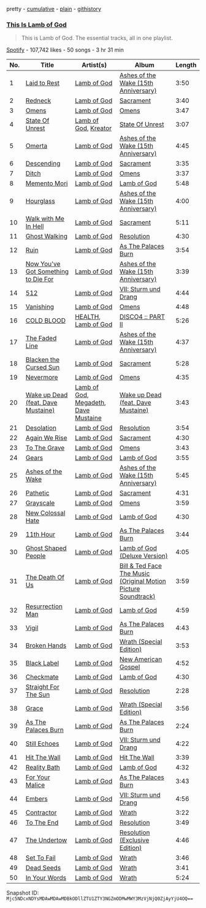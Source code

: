 pretty - [cumulative](/playlists/cumulative/37i9dQZF1DZ06evO2aV0uA.md) - [plain](/playlists/plain/37i9dQZF1DZ06evO2aV0uA) - [githistory](https://github.githistory.xyz/mackorone/spotify-playlist-archive/blob/main/playlists/plain/37i9dQZF1DZ06evO2aV0uA)

### [This Is Lamb of God](https://open.spotify.com/playlist/37i9dQZF1DZ06evO2aV0uA)

> This is Lamb of God\. The essential tracks, all in one playlist.

[Spotify](https://open.spotify.com/user/spotify) - 107,742 likes - 50 songs - 3 hr 31 min

| No. | Title | Artist(s) | Album | Length |
|---|---|---|---|---|
| 1 | [Laid to Rest](https://open.spotify.com/track/1yc53HK08sDab7PDFgnLWk) | [Lamb of God](https://open.spotify.com/artist/3JFsVIxOn7STeilPICkkB2) | [Ashes of the Wake \(15th Anniversary\)](https://open.spotify.com/album/3ffdUrEvCQJX6mn2ZTq93m) | 3:50 |
| 2 | [Redneck](https://open.spotify.com/track/04EtBLFIxbcVt9NdYgcrpF) | [Lamb of God](https://open.spotify.com/artist/3JFsVIxOn7STeilPICkkB2) | [Sacrament](https://open.spotify.com/album/1cikCss5SRQLrIAmpyHoVw) | 3:40 |
| 3 | [Omens](https://open.spotify.com/track/2calJdlU1JseiOf7c5jXwP) | [Lamb of God](https://open.spotify.com/artist/3JFsVIxOn7STeilPICkkB2) | [Omens](https://open.spotify.com/album/2lq8ePf2hVkaBohPPwrwJc) | 3:47 |
| 4 | [State Of Unrest](https://open.spotify.com/track/3u4djE2yAEkKMWJEUOOJyT) | [Lamb of God](https://open.spotify.com/artist/3JFsVIxOn7STeilPICkkB2), [Kreator](https://open.spotify.com/artist/3BM0EaYmkKWuPmmHFUTQHv) | [State Of Unrest](https://open.spotify.com/album/6aH8bwmChky4ABVUHOGPxB) | 3:07 |
| 5 | [Omerta](https://open.spotify.com/track/4Vb5Y6RQztThqqqFre24wL) | [Lamb of God](https://open.spotify.com/artist/3JFsVIxOn7STeilPICkkB2) | [Ashes of the Wake \(15th Anniversary\)](https://open.spotify.com/album/3ffdUrEvCQJX6mn2ZTq93m) | 4:45 |
| 6 | [Descending](https://open.spotify.com/track/2rvQ8M4T6rbpc2c63pwNMu) | [Lamb of God](https://open.spotify.com/artist/3JFsVIxOn7STeilPICkkB2) | [Sacrament](https://open.spotify.com/album/1cikCss5SRQLrIAmpyHoVw) | 3:35 |
| 7 | [Ditch](https://open.spotify.com/track/6V4k01Xr3HsVrfqUyQSIqt) | [Lamb of God](https://open.spotify.com/artist/3JFsVIxOn7STeilPICkkB2) | [Omens](https://open.spotify.com/album/2lq8ePf2hVkaBohPPwrwJc) | 3:37 |
| 8 | [Memento Mori](https://open.spotify.com/track/5I29F9GR0OkaU1nuxp9hU8) | [Lamb of God](https://open.spotify.com/artist/3JFsVIxOn7STeilPICkkB2) | [Lamb of God](https://open.spotify.com/album/34Y9ZcZ4b3WGbhx66zS0QV) | 5:48 |
| 9 | [Hourglass](https://open.spotify.com/track/2pd1Lm8Jsslf2VdWQv0Je8) | [Lamb of God](https://open.spotify.com/artist/3JFsVIxOn7STeilPICkkB2) | [Ashes of the Wake \(15th Anniversary\)](https://open.spotify.com/album/3ffdUrEvCQJX6mn2ZTq93m) | 4:00 |
| 10 | [Walk with Me In Hell](https://open.spotify.com/track/6vjvewW34Y3UiGQtJokGlY) | [Lamb of God](https://open.spotify.com/artist/3JFsVIxOn7STeilPICkkB2) | [Sacrament](https://open.spotify.com/album/1cikCss5SRQLrIAmpyHoVw) | 5:11 |
| 11 | [Ghost Walking](https://open.spotify.com/track/7ox7vxy21ttBt1o7xIp1Si) | [Lamb of God](https://open.spotify.com/artist/3JFsVIxOn7STeilPICkkB2) | [Resolution](https://open.spotify.com/album/5rMKS2tqK818wfwr4zWQzX) | 4:30 |
| 12 | [Ruin](https://open.spotify.com/track/3WeWaUyTww9gLKmimlwm5w) | [Lamb of God](https://open.spotify.com/artist/3JFsVIxOn7STeilPICkkB2) | [As The Palaces Burn](https://open.spotify.com/album/5OubC3vkQNuA3rVu6iD6xa) | 3:54 |
| 13 | [Now You've Got Something to Die For](https://open.spotify.com/track/4YthwCt7NMqxQCQfJPZMnU) | [Lamb of God](https://open.spotify.com/artist/3JFsVIxOn7STeilPICkkB2) | [Ashes of the Wake \(15th Anniversary\)](https://open.spotify.com/album/3ffdUrEvCQJX6mn2ZTq93m) | 3:39 |
| 14 | [512](https://open.spotify.com/track/1WWq2DUV0UbO4XJda2usuv) | [Lamb of God](https://open.spotify.com/artist/3JFsVIxOn7STeilPICkkB2) | [VII: Sturm und Drang](https://open.spotify.com/album/3MnHIi1Nbk2TaHSE2dMVM0) | 4:44 |
| 15 | [Vanishing](https://open.spotify.com/track/7jrkBLvhjeNs7X86wL3jKf) | [Lamb of God](https://open.spotify.com/artist/3JFsVIxOn7STeilPICkkB2) | [Omens](https://open.spotify.com/album/2lq8ePf2hVkaBohPPwrwJc) | 4:48 |
| 16 | [COLD BLOOD](https://open.spotify.com/track/50iNloLV9uEyEvVzuwl6kz) | [HEALTH](https://open.spotify.com/artist/6FfjnGXMhxSsJTuGLWBDth), [Lamb of God](https://open.spotify.com/artist/3JFsVIxOn7STeilPICkkB2) | [DISCO4 :: PART II](https://open.spotify.com/album/4pk3IXbfaU0cK7oHuEdbEJ) | 5:26 |
| 17 | [The Faded Line](https://open.spotify.com/track/46WIf1TzfOl4jfaWbGn9QT) | [Lamb of God](https://open.spotify.com/artist/3JFsVIxOn7STeilPICkkB2) | [Ashes of the Wake \(15th Anniversary\)](https://open.spotify.com/album/3ffdUrEvCQJX6mn2ZTq93m) | 4:37 |
| 18 | [Blacken the Cursed Sun](https://open.spotify.com/track/7gNqCN4EK3B0mnklBp7EqP) | [Lamb of God](https://open.spotify.com/artist/3JFsVIxOn7STeilPICkkB2) | [Sacrament](https://open.spotify.com/album/1cikCss5SRQLrIAmpyHoVw) | 5:28 |
| 19 | [Nevermore](https://open.spotify.com/track/0YHuruiHL4Vzna7jeOdfJt) | [Lamb of God](https://open.spotify.com/artist/3JFsVIxOn7STeilPICkkB2) | [Omens](https://open.spotify.com/album/2lq8ePf2hVkaBohPPwrwJc) | 4:35 |
| 20 | [Wake up Dead \(feat\. Dave Mustaine\)](https://open.spotify.com/track/4v3Iyw1DP578eRpoQPpcv9) | [Lamb of God](https://open.spotify.com/artist/3JFsVIxOn7STeilPICkkB2), [Megadeth](https://open.spotify.com/artist/1Yox196W7bzVNZI7RBaPnf), [Dave Mustaine](https://open.spotify.com/artist/6jhdkDXD8A4iI2pLpb90QC) | [Wake up Dead \(feat\. Dave Mustaine\)](https://open.spotify.com/album/6BJrJlkffGEpipjY9OFq6t) | 3:43 |
| 21 | [Desolation](https://open.spotify.com/track/7siSMBw1wFPPBNoBtXNzMb) | [Lamb of God](https://open.spotify.com/artist/3JFsVIxOn7STeilPICkkB2) | [Resolution](https://open.spotify.com/album/5rMKS2tqK818wfwr4zWQzX) | 3:54 |
| 22 | [Again We Rise](https://open.spotify.com/track/5b7PFsHhtWAFV2AZC869Mf) | [Lamb of God](https://open.spotify.com/artist/3JFsVIxOn7STeilPICkkB2) | [Sacrament](https://open.spotify.com/album/1cikCss5SRQLrIAmpyHoVw) | 4:30 |
| 23 | [To The Grave](https://open.spotify.com/track/6Q88Xw5D2syb9X5rZd3TLz) | [Lamb of God](https://open.spotify.com/artist/3JFsVIxOn7STeilPICkkB2) | [Omens](https://open.spotify.com/album/2lq8ePf2hVkaBohPPwrwJc) | 3:43 |
| 24 | [Gears](https://open.spotify.com/track/5GwPTFXjE3WLJevK6KLMyc) | [Lamb of God](https://open.spotify.com/artist/3JFsVIxOn7STeilPICkkB2) | [Lamb of God](https://open.spotify.com/album/34Y9ZcZ4b3WGbhx66zS0QV) | 3:55 |
| 25 | [Ashes of the Wake](https://open.spotify.com/track/4qRe7JlY6zvKzrzlXTugo6) | [Lamb of God](https://open.spotify.com/artist/3JFsVIxOn7STeilPICkkB2) | [Ashes of the Wake \(15th Anniversary\)](https://open.spotify.com/album/3ffdUrEvCQJX6mn2ZTq93m) | 5:45 |
| 26 | [Pathetic](https://open.spotify.com/track/5PQ3KfvXm88J5h5mXJusPz) | [Lamb of God](https://open.spotify.com/artist/3JFsVIxOn7STeilPICkkB2) | [Sacrament](https://open.spotify.com/album/1cikCss5SRQLrIAmpyHoVw) | 4:31 |
| 27 | [Grayscale](https://open.spotify.com/track/2Uyda5UuQnxkdYkECw3F8C) | [Lamb of God](https://open.spotify.com/artist/3JFsVIxOn7STeilPICkkB2) | [Omens](https://open.spotify.com/album/2lq8ePf2hVkaBohPPwrwJc) | 3:59 |
| 28 | [New Colossal Hate](https://open.spotify.com/track/1ILi61AsfqMfUvxWpoJiuc) | [Lamb of God](https://open.spotify.com/artist/3JFsVIxOn7STeilPICkkB2) | [Lamb of God](https://open.spotify.com/album/34Y9ZcZ4b3WGbhx66zS0QV) | 4:30 |
| 29 | [11th Hour](https://open.spotify.com/track/6WDJv2slxzc6Xu7CVonDBM) | [Lamb of God](https://open.spotify.com/artist/3JFsVIxOn7STeilPICkkB2) | [As The Palaces Burn](https://open.spotify.com/album/5OubC3vkQNuA3rVu6iD6xa) | 3:44 |
| 30 | [Ghost Shaped People](https://open.spotify.com/track/6gq5YInoFxEUT13bzu9DyC) | [Lamb of God](https://open.spotify.com/artist/3JFsVIxOn7STeilPICkkB2) | [Lamb of God \(Deluxe Version\)](https://open.spotify.com/album/13oFnEbK6yXLZBLm1rMqzE) | 4:05 |
| 31 | [The Death Of Us](https://open.spotify.com/track/4QWm4vWg9I9kCKY5lPQh43) | [Lamb of God](https://open.spotify.com/artist/3JFsVIxOn7STeilPICkkB2) | [Bill & Ted Face The Music \(Original Motion Picture Soundtrack\)](https://open.spotify.com/album/5tBqYNxRj9fUW6s7OuzBnz) | 3:59 |
| 32 | [Resurrection Man](https://open.spotify.com/track/53xXTqz8QfadLsXbs411si) | [Lamb of God](https://open.spotify.com/artist/3JFsVIxOn7STeilPICkkB2) | [Lamb of God](https://open.spotify.com/album/34Y9ZcZ4b3WGbhx66zS0QV) | 4:59 |
| 33 | [Vigil](https://open.spotify.com/track/77XOYoYeK1CoTfnKUIXTjk) | [Lamb of God](https://open.spotify.com/artist/3JFsVIxOn7STeilPICkkB2) | [As The Palaces Burn](https://open.spotify.com/album/5OubC3vkQNuA3rVu6iD6xa) | 4:43 |
| 34 | [Broken Hands](https://open.spotify.com/track/3WJaypEGPAc0GH4l9ouoww) | [Lamb of God](https://open.spotify.com/artist/3JFsVIxOn7STeilPICkkB2) | [Wrath \(Special Edition\)](https://open.spotify.com/album/6yxMWgLfjw7QmzDRruQTNU) | 3:53 |
| 35 | [Black Label](https://open.spotify.com/track/18tzenBUBfhF6Z15SGiGPk) | [Lamb of God](https://open.spotify.com/artist/3JFsVIxOn7STeilPICkkB2) | [New American Gospel](https://open.spotify.com/album/53U3R5G1IvQbdl7ZCa052t) | 4:52 |
| 36 | [Checkmate](https://open.spotify.com/track/1iqj7vNKGuT0AIGJ11Kojy) | [Lamb of God](https://open.spotify.com/artist/3JFsVIxOn7STeilPICkkB2) | [Lamb of God](https://open.spotify.com/album/34Y9ZcZ4b3WGbhx66zS0QV) | 4:30 |
| 37 | [Straight For The Sun](https://open.spotify.com/track/32LDIhVVsYEksBPoyfeKRo) | [Lamb of God](https://open.spotify.com/artist/3JFsVIxOn7STeilPICkkB2) | [Resolution](https://open.spotify.com/album/5rMKS2tqK818wfwr4zWQzX) | 2:28 |
| 38 | [Grace](https://open.spotify.com/track/3A5zeEH2eLW3uMYXoBj9Tq) | [Lamb of God](https://open.spotify.com/artist/3JFsVIxOn7STeilPICkkB2) | [Wrath \(Special Edition\)](https://open.spotify.com/album/6yxMWgLfjw7QmzDRruQTNU) | 3:56 |
| 39 | [As The Palaces Burn](https://open.spotify.com/track/2KjmnyVafBbq4VEnrJ5rra) | [Lamb of God](https://open.spotify.com/artist/3JFsVIxOn7STeilPICkkB2) | [As The Palaces Burn](https://open.spotify.com/album/5OubC3vkQNuA3rVu6iD6xa) | 2:24 |
| 40 | [Still Echoes](https://open.spotify.com/track/2MgcmZ2DnI6ZTUSf5ytjo9) | [Lamb of God](https://open.spotify.com/artist/3JFsVIxOn7STeilPICkkB2) | [VII: Sturm und Drang](https://open.spotify.com/album/3MnHIi1Nbk2TaHSE2dMVM0) | 4:22 |
| 41 | [Hit The Wall](https://open.spotify.com/track/6scoTGUpzO46Su9TW0NQiR) | [Lamb of God](https://open.spotify.com/artist/3JFsVIxOn7STeilPICkkB2) | [Hit The Wall](https://open.spotify.com/album/2rrS6PtERBdfxpSZgSj1mp) | 3:39 |
| 42 | [Reality Bath](https://open.spotify.com/track/0GwyDNEcUavoLYdK0oDDSI) | [Lamb of God](https://open.spotify.com/artist/3JFsVIxOn7STeilPICkkB2) | [Lamb of God](https://open.spotify.com/album/34Y9ZcZ4b3WGbhx66zS0QV) | 4:32 |
| 43 | [For Your Malice](https://open.spotify.com/track/3jH1c9em3bdzwkc2JjYJwY) | [Lamb of God](https://open.spotify.com/artist/3JFsVIxOn7STeilPICkkB2) | [As The Palaces Burn](https://open.spotify.com/album/5OubC3vkQNuA3rVu6iD6xa) | 3:43 |
| 44 | [Embers](https://open.spotify.com/track/5EP6OcWKPVTFgKH0cFFtys) | [Lamb of God](https://open.spotify.com/artist/3JFsVIxOn7STeilPICkkB2) | [VII: Sturm und Drang](https://open.spotify.com/album/3MnHIi1Nbk2TaHSE2dMVM0) | 4:56 |
| 45 | [Contractor](https://open.spotify.com/track/26BpFV93BbQ07OierXsHqE) | [Lamb of God](https://open.spotify.com/artist/3JFsVIxOn7STeilPICkkB2) | [Wrath](https://open.spotify.com/album/4j5zQAcdn9hWdP9H8BH0jX) | 3:22 |
| 46 | [To The End](https://open.spotify.com/track/2q9JN8Rm3rANdCxUSJpNpZ) | [Lamb of God](https://open.spotify.com/artist/3JFsVIxOn7STeilPICkkB2) | [Resolution](https://open.spotify.com/album/5rMKS2tqK818wfwr4zWQzX) | 3:49 |
| 47 | [The Undertow](https://open.spotify.com/track/2gKK35fVfoGT67MbkPgJY9) | [Lamb of God](https://open.spotify.com/artist/3JFsVIxOn7STeilPICkkB2) | [Resolution \(Exclusive Edition\)](https://open.spotify.com/album/4ziMCfnsGVmOIaVjHzcPMk) | 4:46 |
| 48 | [Set To Fail](https://open.spotify.com/track/0FgblIvvlYsXEAlEOPbaFJ) | [Lamb of God](https://open.spotify.com/artist/3JFsVIxOn7STeilPICkkB2) | [Wrath](https://open.spotify.com/album/4j5zQAcdn9hWdP9H8BH0jX) | 3:46 |
| 49 | [Dead Seeds](https://open.spotify.com/track/4KVfAs5lGzPHunOT1OZ5fG) | [Lamb of God](https://open.spotify.com/artist/3JFsVIxOn7STeilPICkkB2) | [Wrath](https://open.spotify.com/album/4j5zQAcdn9hWdP9H8BH0jX) | 3:41 |
| 50 | [In Your Words](https://open.spotify.com/track/7lVrIjVb0ctSCo00X7cDOk) | [Lamb of God](https://open.spotify.com/artist/3JFsVIxOn7STeilPICkkB2) | [Wrath](https://open.spotify.com/album/4j5zQAcdn9hWdP9H8BH0jX) | 5:24 |

Snapshot ID: `Mjc5NDcxNDYsMDAwMDAwMDBkODllZTU1ZTY3NGZmODMwMWY3MzVjNjQ0ZjAyYjU4OQ==`
